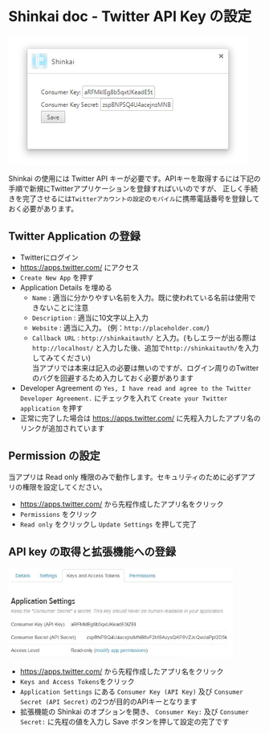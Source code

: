# Shinkai doc - Twitter API Key の設定

![img](./img/apikey1.jpg)

Shinkai の使用には Twitter API キーが必要です。APIキーを取得するには下記の手順で新規にTwitterアプリケーションを登録すればいいのですが、
正しく手続きを完了させるには`Twitterアカウントの設定`の`モバイル`に携帯電話番号を登録しておく必要があります。


## Twitter Application の登録

- Twitterにログイン
- https://apps.twitter.com/ にアクセス
- `Create New App` を押す
- Application Details を埋める
  - `Name` : 適当に分かりやすい名前を入力。既に使われている名前は使用できないことに注意
  - `Description` : 適当に10文字以上入力
  - `Website` : 適当に入力。 (例：`http://placeholder.com/`)
  - `Callback URL` : `http://shinkaitauth/` と入力。(もしエラーが出る際は `http://localhost/` と入力した後、追加で`http://shinkaitauth/`を入力してみてください)  <br>
    当アプリでは本来は記入の必要は無いのですが、ログイン周りのTwitterのバグを回避するため入力しておく必要があります
- Developer Agreement の `Yes, I have read and agree to the Twitter Developer Agreement.` にチェックを入れて
  `Create your Twitter application` を押す
- 正常に完了した場合は https://apps.twitter.com/ に先程入力したアプリ名のリンクが追加されています


## Permission の設定

当アプリは Read only 権限のみで動作します。セキュリティのために必ずアプリの権限を設定してください。

- https://apps.twitter.com/ から先程作成したアプリ名をクリック
- `Permissions` をクリック
- `Read only` をクリックし `Update Settings` を押して完了


## API key の取得と拡張機能への登録

<img src="./img/apikey2.jpg" height="180">


- https://apps.twitter.com/ から先程作成したアプリ名をクリック
- `Keys and Access Tokens`をクリック
- `Application Settings` にある `Consumer Key (API Key)` 及び `Consumer Secret (API Secret)` の2つが目的のAPIキーとなります
- 拡張機能の Shinkai のオプションを開き、 `Consumer Key:` 及び `Consumer Secret:` に先程の値を入力し Save ボタンを押して設定の完了です








